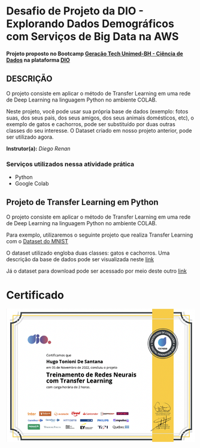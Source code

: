 # Desafio de Projeto da DIO - Explorando Dados Demográficos com Serviços de Big Data na AWS

#### Projeto proposto no Bootcamp [Geração Tech Unimed-BH - Ciência de Dados](https://www.dio.me/bootcamp/geracao-tech-unimed-bh-ciencia-de-dados?ref=CG-bootcamp-unimed-bh-ciencia-de-dados) na plataforma [DIO](https://www.dio.me/)

## DESCRIÇÃO

O projeto consiste em aplicar o método de Transfer Learning em uma rede de Deep Learning na linguagem Python no ambiente COLAB.

 Neste projeto, você pode usar sua própria base de dados (exemplo: fotos suas, dos seus pais, dos seus amigos, dos seus animais domésticos, etc), o exemplo de gatos e cachorros, pode ser substituído por duas outras classes do seu interesse. O Dataset criado em nosso projeto anterior, pode ser utilizado agora.

**Instrutor(a):** _Diego Renan_

### Serviços utilizados nessa atividade prática

 - Python
 - Google Colab

## Projeto de Transfer Learning em Python 
O projeto consiste em aplicar o método de Transfer Learning em uma rede de Deep Learning na linguagem Python no ambiente COLAB.  

Para exemplo, utilizaremos o seguinte projeto que realiza Transfer Learning com o [Dataset do MNIST](https://colab.research.google.com/github/kylemath/ml4a-guides/blob/master/notebooks/transfer-learning.ipynb )

O dataset utilizado engloba duas classes: gatos e cachorros. Uma descrição da base de dados pode ser visualizada neste [link](https://www.tensorflow.org/datasets/catalog/cats_vs_dogs)

Já o dataset para download pode ser acessado por meio deste outro [link](https://www.microsoft.com/en-us/download/details.aspx?id=54765)





# Certificado

![img](https://github.com/htonioni/py-transfer-learning/blob/main/Certificado/certificado.png)
